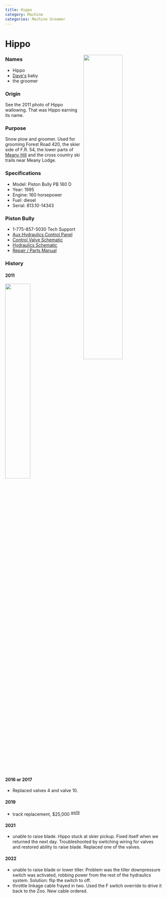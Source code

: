 ```yaml
---
title: Hippo
category: Machine
categories: Machine Groomer
---
```

# Hippo
<img src="/img/2020-Hippo.jpeg" style="width: 50%;" align="right">

### Names

- Hippo
- [Dave's](/Person/Dave-Claar) baby
- the groomer

### Origin

See the 2011 photo of Hippo wallowing. That was Hippo earning its name.

### Purpose

Snow plow and groomer. Used for grooming Forest Road 420, the skier side of F.R. 54, the lower parts of [Meany Hill](Meany-Hill) and the cross country ski trails near Meany Lodge.

### Specifications

- Model: Piston Bully PB 160 D
- Year: 1995
- Engine: 160 horsepower
- Fuel: diesel
- Serial: 813.10-14343

### Piston Bully

- 1-775-857-5030 Tech Support
- [Aux Hydraulics Control Panel](/Hippo/PB160D-Aux-Panel.jpg)
- [Control Valve Schematic](/Hippo/PB160D-Control-Valve.pdf)
- [Hydraulics Schematic](/Hippo/PB160D-Hydraulic-Schematics.pdf)
- [Repair / Parts Manual](/Hippo/PB-160-D-(DE,EN).pdf)

### History

#### 2011

<img src="/img/2011-Hippo.jpeg" style="width: 40%;">

#### 2016 or 2017

- Replaced valves 4 and valve 10.

#### 2019

- track replacement, $25,000 <sup>[wp19][]</sup>

#### 2021

- unable to raise blade. Hippo stuck at skier pickup. Fixed itself when we returned the next day. Troubleshooted by switching wiring for valves and restored ability to raise blade. Replaced one of the valves.

[wp19]: Work-Parties#2019

#### 2022

- unable to raise blade or lower tiller. Problem was the tiller downpressure switch was activated, robbing power from the rest of the hydraulics system. Solution: flip the switch to off.
- throttle linkage cable frayed in two. Used the F switch override to drive it back to the Zoo. New cable ordered.
